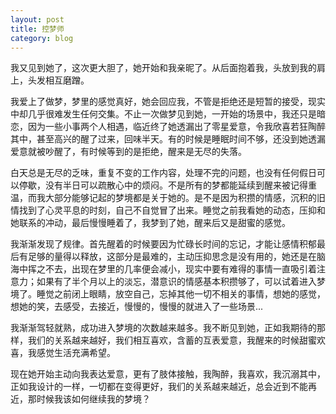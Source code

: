 ```yaml
---
layout: post
title: 控梦师
category: blog
---
```

 我又见到她了，这次更大胆了，她开始和我亲昵了。从后面抱着我，头放到我的肩上，头发相互磨蹭。

 我爱上了做梦，梦里的感觉真好，她会回应我，不管是拒绝还是短暂的接受，现实中却几乎很难发生任何交集。不止一次做梦见到她，一开始的场景中，我还只是暗恋，因为一些小事两个人相遇，临近终了她透漏出了零星爱意，令我欣喜若狂陶醉其中，甚至高兴的醒了过来，回味半天。有的时候是睡眠时间不够，还没到她透漏爱意就被吵醒了，有时候等到的是拒绝，醒来是无尽的失落。

 白天总是无尽的乏味，重复不变的工作内容，处理不完的问题，也没有任何假日可以停歇，没有半日可以疏散心中的烦闷。不是所有的梦都能延续到醒来被记得重温，而我大部分能够记起的梦境都是关于她的。是不是因为积攒的情感，沉积的旧情找到了心灵平息的时刻，自己不自觉冒了出来。睡觉之前我看她的动态，压抑和她联系的冲动，最后慢慢睡着了，我梦到了她，醒来后又是甜蜜的感觉。

 我渐渐发现了规律。首先醒着的时候要因为忙碌长时间的忘记，才能让感情积郁最后有足够的量得以释放，这部分是最难的，主动压抑思念是没有用的，她还是在脑海中挥之不去，出现在梦里的几率便会减小，现实中要有难得的事情一直吸引着注意力；如果有了半个月以上的淡忘，潜意识的情感基本积攒够了，可以试着进入梦境了。睡觉之前闭上眼睛，放空自己，忘掉其他一切不相关的事情，想她的感觉，想她的笑，去感受，去接近，慢慢的，慢慢的就进入了一些场景...

 我渐渐驾轻就熟，成功进入梦境的次数越来越多。我不断见到她，正如我期待的那样，我们的关系越来越好，我们相互喜欢，含蓄的互表爱意，我醒来的时候甜蜜欢喜，我感觉生活充满希望。

 现在她开始主动向我表达爱意，更有了肢体接触，我陶醉，我喜欢，我沉溺其中，正如我设计的一样，一切都在变得更好，我们的关系越来越近，总会近到不能再近，那时候我该如何继续我的梦境？
